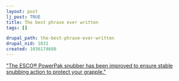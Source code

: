 ```yaml
--- 
layout: post
lj_post: TRUE
title: The best phrase ever written
tags: []

drupal_path: the-best-phrase-ever-written
drupal_nid: 1031
created: 1036174680
---
```

<a href="http://www.escocorp.com/forestry/snubbers.html">"The ESCO® PowerPak snubber has been improved to ensure stable snubbing action to protect your grapple."</a>

